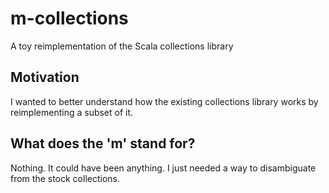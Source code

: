 m-collections
=============

A toy reimplementation of the Scala collections library

Motivation
----------

I wanted to better understand how the existing collections library works by reimplementing a subset of it.

What does the 'm' stand for?
----------------------------

Nothing. It could have been anything. I just needed a way to disambiguate from the stock collections.
